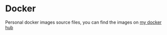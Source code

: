 # Docker
Personal docker images source files, you can find the images on [my docker hub](https://hub.docker.com/r/thinkfree84/)
